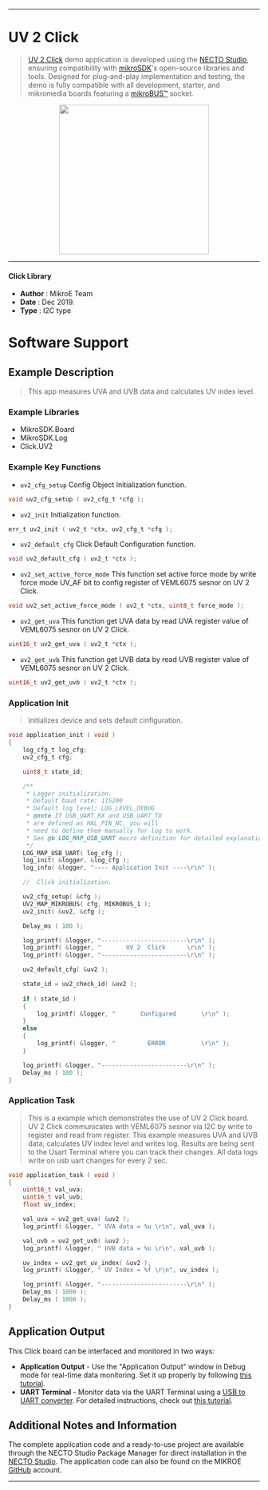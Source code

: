 
---
# UV 2  Click

> [UV 2 Click](https://www.mikroe.com/?pid_product=MIKROE-2378) demo application is developed using
the [NECTO Studio](https://www.mikroe.com/necto), ensuring compatibility with [mikroSDK](https://www.mikroe.com/mikrosdk)'s
open-source libraries and tools. Designed for plug-and-play implementation and testing, the demo is fully compatible with
all development, starter, and mikromedia boards featuring a [mikroBUS&trade;](https://www.mikroe.com/mikrobus) socket.

<p align="center">
  <img src="https://www.mikroe.com/?pid_product=MIKROE-2378&image=1" height=300px>
</p>

---

#### Click Library

- **Author**        : MikroE Team
- **Date**          : Dec 2019.
- **Type**          : I2C type

# Software Support

## Example Description

> This app measures UVA and UVB data and calculates UV index level.

### Example Libraries

- MikroSDK.Board
- MikroSDK.Log
- Click.UV2

### Example Key Functions

- `uv2_cfg_setup` Config Object Initialization function. 
```c
void uv2_cfg_setup ( uv2_cfg_t *cfg );
``` 
 
- `uv2_init` Initialization function. 
```c
err_t uv2_init ( uv2_t *ctx, uv2_cfg_t *cfg );
```

- `uv2_default_cfg` Click Default Configuration function. 
```c
void uv2_default_cfg ( uv2_t *ctx );
```

- `uv2_set_active_force_mode` This function set active force mode by write force mode UV_AF bit to config register of VEML6075 sesnor on UV 2 Click. 
```c
void uv2_set_active_force_mode ( uv2_t *ctx, uint8_t force_mode );
```
 
- `uv2_get_uva` This function get UVA data by read UVA register value of VEML6075 sesnor on UV 2 Click. 
```c
uint16_t uv2_get_uva ( uv2_t *ctx );
```

- `uv2_get_uvb` This function get UVB data by read UVB register value of VEML6075 sesnor on UV 2 Click. 
```c
uint16_t uv2_get_uvb ( uv2_t *ctx );
```

### Application Init

> Initializes device and sets default cinfiguration.

```c
void application_init ( void )
{
    log_cfg_t log_cfg;
    uv2_cfg_t cfg;

    uint8_t state_id;

    /** 
     * Logger initialization.
     * Default baud rate: 115200
     * Default log level: LOG_LEVEL_DEBUG
     * @note If USB_UART_RX and USB_UART_TX 
     * are defined as HAL_PIN_NC, you will 
     * need to define them manually for log to work. 
     * See @b LOG_MAP_USB_UART macro definition for detailed explanation.
     */
    LOG_MAP_USB_UART( log_cfg );
    log_init( &logger, &log_cfg );
    log_info( &logger, "---- Application Init ----\r\n" );

    //  Click initialization.

    uv2_cfg_setup( &cfg );
    UV2_MAP_MIKROBUS( cfg, MIKROBUS_1 );
    uv2_init( &uv2, &cfg );

    Delay_ms ( 100 );

    log_printf( &logger, "------------------------\r\n" );
    log_printf( &logger, "       UV 2  Click      \r\n" );
    log_printf( &logger, "------------------------\r\n" );

    uv2_default_cfg( &uv2 );

    state_id = uv2_check_id( &uv2 );
    
    if ( state_id )
    {
        log_printf( &logger, "       Configured       \r\n" );
    }
    else
    {
        log_printf( &logger, "         ERROR          \r\n" );
    }

    log_printf( &logger, "------------------------\r\n" );
    Delay_ms ( 100 );
}
```

### Application Task

> This is a example which demonstrates the use of UV 2 Click board.
> UV 2 Click communicates with VEML6075 sesnor via I2C by write to register and read from register.
> This example measures UVA and UVB data, calculates UV index level and writes log.
> Results are being sent to the Usart Terminal where you can track their changes.
> All data logs write on usb uart changes for every 2 sec.

```c
void application_task ( void )
{
    uint16_t val_uva;
    uint16_t val_uvb;
    float uv_index;

    val_uva = uv2_get_uva( &uv2 );
    log_printf( &logger, " UVA data = %u \r\n", val_uva );

    val_uvb = uv2_get_uvb( &uv2 );
    log_printf( &logger, " UVB data = %u \r\n", val_uvb );

    uv_index = uv2_get_uv_index( &uv2 );
    log_printf( &logger, " UV Index = %f \r\n", uv_index );

    log_printf( &logger, "------------------------\r\n" );
    Delay_ms ( 1000 );
    Delay_ms ( 1000 );
}
```

## Application Output

This Click board can be interfaced and monitored in two ways:
- **Application Output** - Use the "Application Output" window in Debug mode for real-time data monitoring.
Set it up properly by following [this tutorial](https://www.youtube.com/watch?v=ta5yyk1Woy4).
- **UART Terminal** - Monitor data via the UART Terminal using
a [USB to UART converter](https://www.mikroe.com/click/interface/usb?interface*=uart,uart). For detailed instructions,
check out [this tutorial](https://help.mikroe.com/necto/v2/Getting%20Started/Tools/UARTTerminalTool).

## Additional Notes and Information

The complete application code and a ready-to-use project are available through the NECTO Studio Package Manager for 
direct installation in the [NECTO Studio](https://www.mikroe.com/necto). The application code can also be found on
the MIKROE [GitHub](https://github.com/MikroElektronika/mikrosdk_click_v2) account.

---
